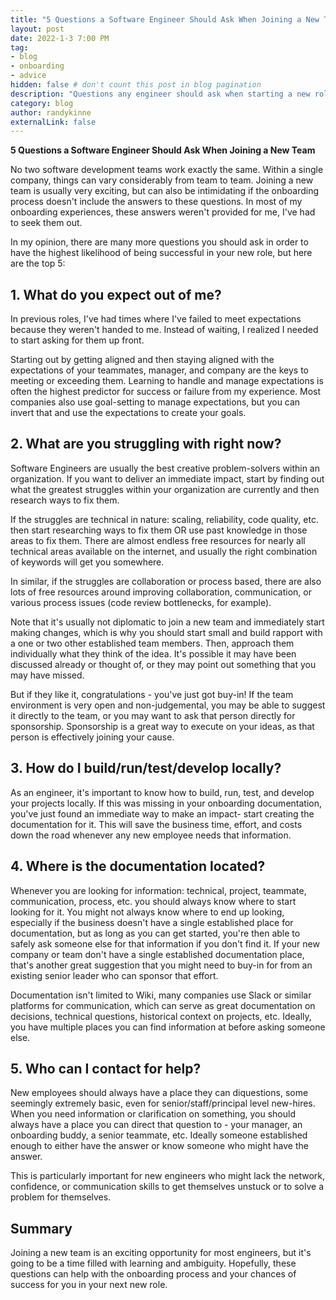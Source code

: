 ```yaml
---
title: "5 Questions a Software Engineer Should Ask When Joining a New Team"
layout: post
date: 2022-1-3 7:00 PM
tag:
- blog
- onboarding
- advice
hidden: false # don't count this post in blog pagination
description: "Questions any engineer should ask when starting a new role"
category: blog
author: randykinne
externalLink: false
---
```



 **5 Questions a Software Engineer Should Ask When Joining a New Team**

No two software development teams work exactly the same. Within a single company, things can vary considerably from team to team. Joining a new team is usually very exciting, but can also be intimidating if the onboarding process doesn't include the answers to these questions. In most of my onboarding experiences, these answers weren't provided for me, I've had to seek them out. 

In my opinion, there are many more questions you should ask in order to have the highest likelihood of being successful in your new role, but here are the top 5:
 
 **1. What do you expect out of me?**
---
In previous roles, I've had times where I've failed to meet expectations because they weren't handed to me. Instead of waiting, I realized I needed to start asking for them up front.

Starting out by getting aligned and then staying aligned with the expectations of your teammates, manager, and company are the keys to meeting or exceeding them. Learning to handle and manage expectations is often the highest predictor for success or failure from my experience. Most companies also use goal-setting to manage expectations, but you can invert that and use the expectations to create your goals.

**2. What are you struggling with right now?**
---
Software Engineers are usually the best creative problem-solvers within an organization. If you want to deliver an immediate impact, start by finding out what the greatest struggles within your organization are currently and then research ways to fix them.

If the struggles are technical in nature: scaling, reliability, code quality, etc. then start researching ways to fix them OR use past knowledge in those areas to fix them. There are almost endless free resources for nearly all technical areas available on the internet, and usually the right combination of keywords will get you somewhere.

In similar, if the struggles are collaboration or process based, there are also lots of free resources around improving collaboration, communication, or various process issues (code review bottlenecks, for example). 

Note that it's usually not diplomatic to join a new team and immediately start making changes, which is why you should start small and build rapport with a one or two other established team members. Then, approach them individually what they think of the idea. It's possible it may have been discussed already or thought of, or they may point out something that you may have missed. 

But if they like it, congratulations - you've just got buy-in! If the team environment is very open and non-judgemental, you may be able to suggest it directly to the team, or you may want to ask that person directly for sponsorship. Sponsorship is a great way to execute on your ideas, as that person is effectively joining your cause. 

**3. How do I build/run/test/develop locally?**
---
As an engineer, it's important to know how to build, run, test, and develop your projects locally. If this was missing in your onboarding documentation, you've just found an immediate way to make an impact- start creating the documentation for it. This will save the business time, effort, and costs down the road whenever any new employee needs that information.

**4. Where is the documentation located?**
---
Whenever you are looking for information: technical, project, teammate, communication, process, etc. you should always know where to start looking for it. You might not always know where to end up looking, especially if the business doesn't have a single established place for documentation, but as long as you can get started, you're then able to safely ask someone else for that information if you don't find it. If your new company or team don't have a single established documentation place, that's another great suggestion that you might need to buy-in for from an existing senior leader who can sponsor that effort.

Documentation isn't limited to Wiki, many companies use Slack or similar platforms for communication, which can serve as great documentation on decisions, technical questions, historical context on projects, etc. Ideally, you have multiple places you can find information at before asking someone else.

**5. Who can I contact for help?**
---
New employees should always have a place they can diquestions, some seemingly extremely basic, even for senior/staff/principal level new-hires. When you need information or clarification on something, you should always have a place you can direct that question to - your manager, an onboarding buddy, a senior teammate, etc. Ideally someone established enough to either have the answer or know someone who might have the answer. 

This is particularly important for new engineers who might lack the network, confidence, or communication skills to get themselves unstuck or to solve a problem for themselves.

**Summary**
--
Joining a new team is an exciting opportunity for most engineers, but it's going to be a time filled with learning and ambiguity. Hopefully, these questions can help with the onboarding process and your chances of success for you in your next new role.